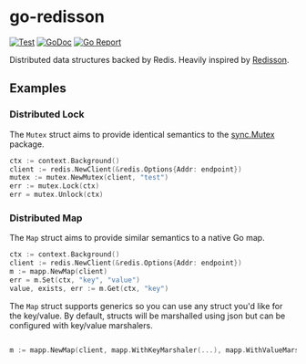 # go-redisson

[![Test](https://github.com/sovietaced/go-redisson/actions/workflows/ci.yml/badge.svg)](https://github.com/sovietaced/go-redisson/actions/workflows/ci.yml)
[![GoDoc](https://godoc.org/github.com/sovietaced/go-redisson?status.png)](http://godoc.org/github.com/sovietaced/go-redisson)
[![Go Report](https://goreportcard.com/badge/github.com/sovietaced/go-redisson)](https://goreportcard.com/report/github.com/sovietaced/go-redisson)

 
Distributed data structures backed by Redis. Heavily inspired by [Redisson](https://github.com/redisson/redisson).

## Examples

### Distributed Lock

The `Mutex` struct aims to provide identical semantics to the [sync.Mutex](https://pkg.go.dev/sync#Mutex) package.

```go
ctx := context.Background()
client := redis.NewClient(&redis.Options{Addr: endpoint})
mutex := mutex.NewMutex(client, "test")
err := mutex.Lock(ctx)
err = mutex.Unlock(ctx)
```

### Distributed Map

The `Map` struct aims to provide similar semantics to a native Go map.

```go
ctx := context.Background()
client := redis.NewClient(&redis.Options{Addr: endpoint})
m := mapp.NewMap(client)
err = m.Set(ctx, "key", "value")
value, exists, err := m.Get(ctx, "key")
```

The `Map` struct supports generics so you can use any struct you'd like for the key/value. By default, structs will be
marshalled using json but can be configured with key/value marshalers. 

```go

m := mapp.NewMap(client, mapp.WithKeyMarshaler(...), mapp.WithValueMarshaller(...))
```
